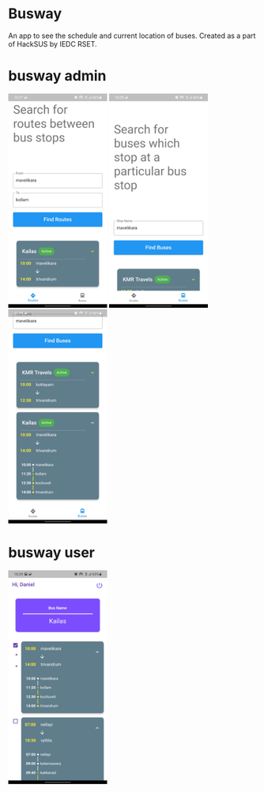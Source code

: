 # Busway

An app to see the schedule and current location of buses.
Created as a part of HackSUS by IEDC RSET.

# busway admin

<img src="img/1.jpg" style="width:200px">
<img src="img/2.jpg" style="width:200px">
<img src="img/3.jpg" style="width:200px">

# busway user

<img src="img/4.jpg" style="width:200px">
